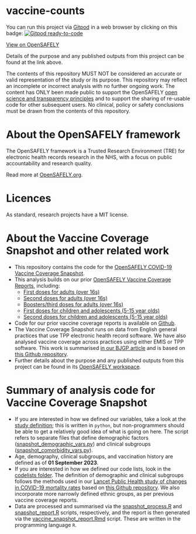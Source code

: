 # vaccine-counts

You can run this project via [Gitpod](https://gitpod.io) in a web browser by clicking on this badge: [![Gitpod ready-to-code](https://img.shields.io/badge/Gitpod-ready--to--code-908a85?logo=gitpod)](https://gitpod.io/#https://github.com/opensafely/vaccine-counts)

[View on OpenSAFELY](https://jobs.opensafely.org/repo/https%253A%252F%252Fgithub.com%252Fopensafely%252Fvaccine-counts)

Details of the purpose and any published outputs from this project can be found at the link above.

The contents of this repository MUST NOT be considered an accurate or valid representation of the study or its purpose. 
This repository may reflect an incomplete or incorrect analysis with no further ongoing work.
The content has ONLY been made public to support the OpenSAFELY [open science and transparency principles](https://www.opensafely.org/about/#contributing-to-best-practice-around-open-science) and to support the sharing of re-usable code for other subsequent users.
No clinical, policy or safety conclusions must be drawn from the contents of this repository.

# About the OpenSAFELY framework

The OpenSAFELY framework is a Trusted Research Environment (TRE) for electronic
health records research in the NHS, with a focus on public accountability and
research quality.

Read more at [OpenSAFELY.org](https://opensafely.org).

# Licences
As standard, research projects have a MIT license. 

# About the Vaccine Coverage Snapshot and other related work

* This repository contains the code for the [OpenSAFELY COVID-19 Vaccine Coverage Snapshot](https://reports.opensafely.org/reports/vaccine-coverage-index/).
* This analysis builds on our prior [OpenSAFELY Vaccine Coverage Reports](https://reports.opensafely.org/reports/vaccine-coverage-index/), including:
    - [First doses for adults (over 16s)](https://reports.opensafely.org/reports/vaccine-coverage/)
    - [Second doses for adults (over 16s)](https://reports.opensafely.org/reports/vaccine-coverage-second-doses/)
    - [Boosters/third doses for adults (over 16s)](https://reports.opensafely.org/reports/vaccine-coverage-thirdbooster-doses/)
    - [First doses for children and adolescents (5-15 year olds)](https://reports.opensafely.org/reports/vaccine-coverage-children-1st-dose/)
    - [Second doses for children and adolescents (5-15 year olds)](https://reports.opensafely.org/reports/vaccine-coverage-children-2nd-dose/)
* Code for our prior vaccine coverage reports is available on [Github](https://github.com/opensafely/nhs-covid-vaccination-coverage#opensafely-covid-19-vaccine-coverage-report).
* The Vaccine Coverage Snapshot runs on data from English general practices that use TPP electronic health record software. We have also analysed vaccine coverage across practices using either EMIS or TPP software. This work is summarised [in our BJGP article](https://bjgp.org/content/72/714/e51) and is based on [this Github repository](https://github.com/opensafely/covid19-vaccine-coverage-tpp-emis). 
* Further details about the purpose and any published outputs from this project can be found in its [OpenSAFELY workspace](https://jobs.opensafely.org/covid-19-vaccine-effectiveness/vaccine-counts/).

 # Summary of analysis code for Vaccine Coverage Snapshot
 
* If you are interested in how we defined our variables, take a look at the [study definition](analysis/study_definition_snapshot.py); this is written in `python`, but non-programmers should be able to get a relatively good idea of what is going on here. The script refers to separate files that define demographic factors ([snapshot_demographic_vars.py](analysis/snapshot_demographic_vars.py)) and clinical subgroups ([snapshot_comorbidity_vars.py](analysis/snapshot_comorbidity_vars.py)).
* Age, demography, clinical subgroups, and vaccination history are defined as of **01 September 2023**.
* If you are interested in how we defined our code lists, look in the [codelists folder](./codelists/). The definition of demographic and clinical subgroups follows the methods used in our [Lancet Public Health study of changes in COVID-19 mortality rates](https://www.thelancet.com/journals/lanpub/article/PIIS2468-2667(23)00079-8/fulltext) based on [this Github repository](https://github.com/opensafely/covid_mortality_over_time). We also incorporate more narrowly defined ethnic groups, as per previous vaccine coverage reports.
* Data are processed and summarised via the [snapshot_process.R](analysis/snapshot_process.R) and [snapshot_report.R](analysis/snapshot_report.R) scripts, respectively, and the report is then generated via the [vaccine_snapshot_report.Rmd](anaysis/vaccine_snapshot_report.Rmd) script. These are written in the programming language `R`.
